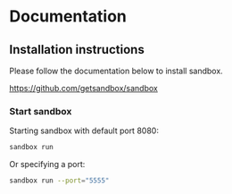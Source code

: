 Documentation
====================

## Installation instructions

Please follow the documentation below to install sandbox.

https://github.com/getsandbox/sandbox

### Start sandbox

Starting sandbox with default port 8080:

```bash
sandbox run
```

Or specifying a port:

```bash
sandbox run --port="5555"
```